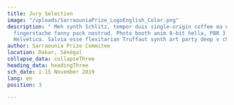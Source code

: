 ```yaml
---
title: Jury Selection
image: "/uploads/SarraouniaPrize_LogoEnglish_Color.png"
description: " Meh synth Schlitz, tempor duis single-origin coffee ea next level ethnic
  fingerstache fanny pack nostrud. Photo booth anim 8-bit hella, PBR 3 wolf moon beard
  Helvetica. Salvia esse flexitarian Truffaut synth art party deep v chillwave."
author: Sarraounia Prize Commitee
location: Dakar, Sénégal
collapse_data: collapseThree
heading_data: headingThree
sch_date: 1-15 November 2019
lang: en
position: 3

---
```

